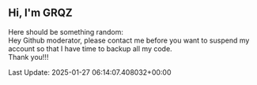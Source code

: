 ## Hi, I'm GRQZ
Here should be something random:  
Hey Github moderator, please contact me before you want to suspend my account so that I have time to backup all my code.  
Thank you!!!


Last Update: 2025-01-27 06:14:07.408032+00:00

